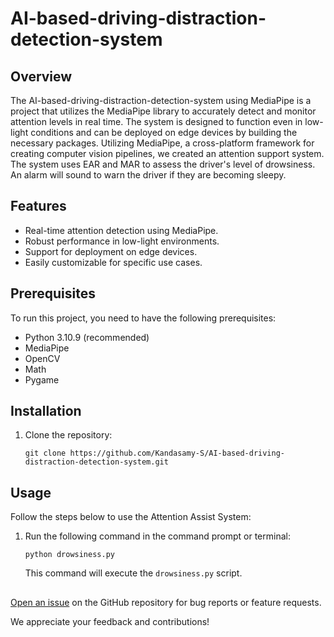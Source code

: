 # AI-based-driving-distraction-detection-system
## Overview

The AI-based-driving-distraction-detection-system using MediaPipe is a project that utilizes the MediaPipe library to accurately detect and monitor attention levels in real time. The system is designed to function even in low-light conditions and can be deployed on edge devices by building the necessary packages. Utilizing MediaPipe, a cross-platform framework for creating computer vision pipelines, we created an attention support system. The system uses EAR and MAR to assess the driver's level of drowsiness. An alarm will sound to warn the driver if they are becoming sleepy.

## Features
- Real-time attention detection using MediaPipe.
- Robust performance in low-light environments.
- Support for deployment on edge devices.
- Easily customizable for specific use cases.

## Prerequisites
To run this project, you need to have the following prerequisites:

- Python 3.10.9 (recommended)
- MediaPipe
- OpenCV
- Math
- Pygame

## Installation
1. Clone the repository:
   ```shell
   git clone https://github.com/Kandasamy-S/AI-based-driving-distraction-detection-system.git
   ```

## Usage
Follow the steps below to use the Attention Assist System:

1. Run the following command in the command prompt or terminal:
   ```shell
   python drowsiness.py
   ```
   This command will execute the `drowsiness.py` script.

##

[Open an issue](https://github.com/Kandasamy-S/AI-based-driving-distraction-detection-system/issues) on the GitHub repository for bug reports or feature requests.

We appreciate your feedback and contributions!
